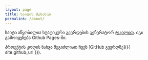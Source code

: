 ```yaml
---
layout: page
title: საიტის შესახებ
permalink: /about/
---
```


საიტი აწყობილია სტატიკური გვერდების გენერატორ [ჯეკილით](https://jekyllrb.com/). იგი გამოიყენება Github Pages-ში.

პროექტის კოდის ნახვა შეგიძლიათ ჩვენ [GitHub გვერდზე]({{ site.github_url }}).